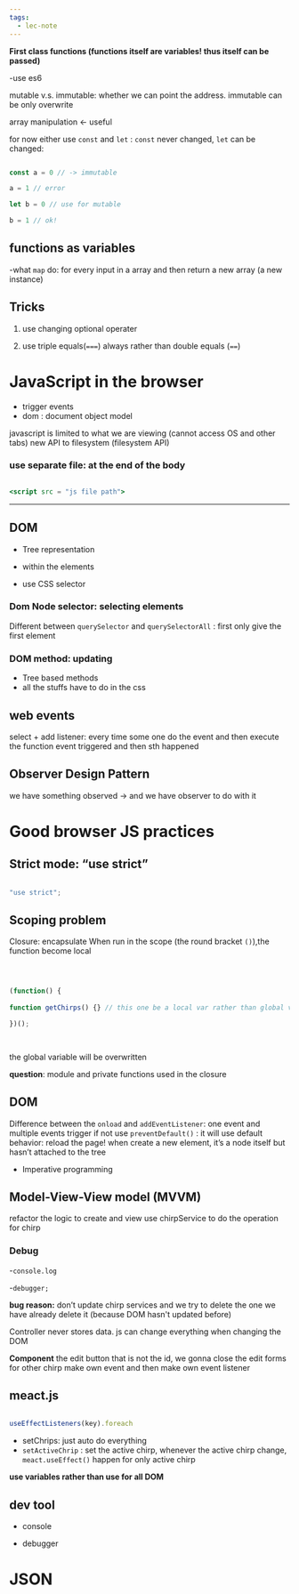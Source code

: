 ```yaml
---
tags:
  - lec-note
---
```

**First class functions (functions itself are variables! thus itself can be passed)**

-use es6

mutable v.s. immutable: whether we can point the address. immutable can be only overwrite

array manipulation ← useful

for now either use `const` and `let` : `const` never changed, `let` can be changed:

```jsx

const a = 0 // -> immutable

a = 1 // error

let b = 0 // use for mutable

b = 1 // ok!

```

  
## functions as variables
-what `map` do: for every input in a array and then return a new array (a new instance)

## Tricks  

1. use changing optional operater

2. use triple equals(`===`) always rather than double equals (`==`)


# JavaScript in the browser
- trigger events
- dom : document object model

javascript is limited to what we are viewing (cannot access OS and other tabs)
new API to filesystem (filesystem API)
 
### use separate file: at the end of the body

```jsx

<script src = "js file path">

```

  ---
## DOM

- Tree representation

- within the elements

- use CSS selector
  

### Dom Node selector: selecting elements

Different between `querySelector` and `querySelectorAll` : first only give the first element

  
### DOM method: updating
- Tree based methods
- all the stuffs have to do in the css


## web events
select + add listener: every time some one do the event and then execute the function
event triggered and then sth happened

  

## Observer Design Pattern

we have something observed → and we have observer to do with it

  

# Good browser JS practices

## Strict mode: “use strict”
```jsx

"use strict";

```

  

## Scoping problem

Closure: encapsulate
When run in the scope (the round bracket `()`),the function become local

```jsx

  

(function() {
  
function getChirps() {} // this one be a local var rather than global var

})();

  
```

  

the global variable will be overwritten

**question**: module and private functions used in the closure

  

## DOM
  

Difference between the `onload` and `addEventListener`: one event and multiple events trigger
if not use `preventDefault()` : it will use default behavior: reload the page!
when create a new element, it’s a node itself but hasn’t attached to the tree  

- Imperative programming


## Model-View-View model (MVVM)

  refactor the logic to create and view
use chirpService to do the operation for chirp

  

### Debug

-`console.log`

-`debugger;`

  
**bug reason:** don’t update chirp services and we try to delete the one we have already delete it (because DOM hasn't updated before)

  

Controller never stores data.
js can change everything when changing the DOM

  

**Component**
the edit button that is not the id, we gonna close the edit forms for other chirp
make own event and then make own event listener

  

## meact.js

  

```jsx

useEffectListeners(key).foreach

```

  

- setChrips: just auto do everything
- `setActiveChrip` : set the active chirp, whenever the active chirp change, `meact.useEffect()` happen for only active chirp

**use variables rather than use for all DOM**



## dev tool
- console

- debugger

  

# JSON